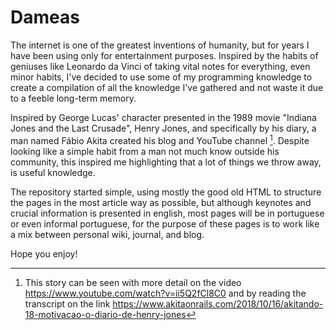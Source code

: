 # Dameas

The internet is one of the greatest inventions of humanity, but for years I have been using only for entertainment purposes. Inspired by the habits of geniuses like Leonardo da Vinci of taking vital notes for everything, even minor habits, I've decided to use some of my programming knowledge to create a compilation of all the knowledge I've gathered and not waste it due to a feeble long-term memory.

Inspired by George Lucas' character presented in the 1989 movie "Indiana Jones and the Last Crusade", Henry Jones, and  specifically by his diary, a man named Fábio Akita created his blog and YouTube channel [^1]. Despite looking like a simple habit from a man not much know outside his community, this inspired me highlighting that a lot of things we throw away, is useful knowledge.

The repository started simple, using mostly the good old HTML to structure the pages in the most article way as possible, but although keynotes and crucial information is presented in english, most pages will be in portuguese or even informal portuguese, for the purpose of these pages is to work like a mix between personal wiki, journal, and blog.

Hope you enjoy!

[^1]: This story can be seen with more detail on the video https://www.youtube.com/watch?v=ii5Q2fCl8C0 and by reading the transcript on the link https://www.akitaonrails.com/2018/10/16/akitando-18-motivacao-o-diario-de-henry-jones